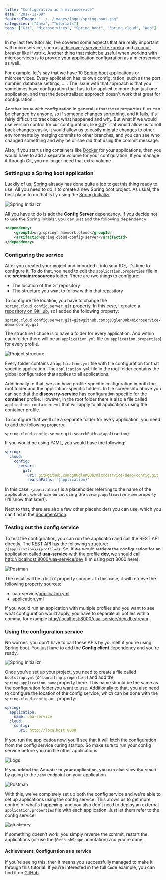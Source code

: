 ```yaml
---
title: "Configuration as a microservice"
date: "2017-11-09"
featuredImage: "../../images/logos/spring-boot.png"
categories: ["Java", "Tutorials"]
tags: ["Git", "Microservices", "Spring boot", "Spring cloud", "Web"]
---
```


In my last few tutorials, I've covered some aspects that are really important with microservice, such as [a discovery service like Eureka](/using-the-netflix-stack-with-spring-boot-eureka/) and [a circuit breaker like Hystrix](/spring-boot-netflix-hystrix/). Another thing that might be useful when working with microservices is to provide your application configuration as a microservice as well.

For example, let's say that we have 10 [Spring boot](https://projects.spring.io/spring-boot/) applications or microservices. Every application has its own configuration, such as the port number, database settings, ... . The issue with that approach is that you sometimes have configuration that has to be applied to more than just one application, and that the decentralized approach doesn't work that great for configuration.

Another issue with configuration in general is that those properties files can be changed by anyone, so if someone changes something, and it fails, it's fairly difficult to track back what happened and why. But what if we would use version control for our configuration, like [Git](https://git-scm.com/)? That would allow us to roll back changes easily, it would allow us to easily migrate changes to other environments by merging commits to other branches, and you can see who changed something and why he or she did that using the commit message.

Also, if you start using containers like [Docker](https://www.docker.com/) for your applications, then you would have to add a separate volume for your configuration. If you manage it through Git, you no longer need that extra volume.

### Setting up a Spring boot application

Luckily of us, [Spring](https://cloud.spring.io/spring-cloud-config/) already has done quite a job to get this thing ready to use. All you need to do is to create a new Spring boot project. As usual, the best place to do that is by using the [Spring Initializr](https://start.spring.io/).

![Spring Initializr](images/Screenshot-2017-09-10-18.23.33.png)

All you have to do is add the **Config Server** dependency. If you decide not to use the Spring Initialzr, you can just add the following dependency:

```xml
<dependency>
    <groupId>org.springframework.cloud</groupId>
    <artifactId>spring-cloud-config-server</artifactId>
</dependency>
```

### Configuring the service

After you created your project and imported it into your IDE, it's time to configure it. To do that, you need to edit the `application.properties` file in the **src/main/resources** folder. There are two things to configure:

- The location of the Git repository
- The structure you want to follow within that repository

To configure the location, you have to change the `spring.cloud.config.server.git` property. In this case, I created [a repository on GitHub](https://github.com/g00glen00b/microservice-demo-config), so I added the following property:

```
spring.cloud.config.server.git=git@github.com:g00glen00b/microservice-demo-config.git
```

The structure I chose is to have a folder for every application. And within each folder there will be an `application.yml` file (or `application.properties`) for every profile.

![Project structure](images/config-folder-structure.png)

Every folder contains an `application.yml` file with the configuration for that specific application. The `application.yml` file in the root folder contains the global configuration that applies to all applications.

Additionally to that, we can have profile-specific configuration in both the root folder and the application-specific folders. In the screenshto above you can see that the **discovery-service** has configuration specific for the **container** profile. However, in the root folder there is also a file called `application-container.yml` that will apply to all applications using the container profile.

To configure that we'll use a separate folder for every application, you need to add the following property:

```
spring.cloud.config.server.git.searchPaths={application}
```

If you would be using YAML, you would have the following:

```yaml
spring:
  cloud:
    config:
      server:
        git:
          uri: git@github.com:g00glen00b/microservice-demo-config.git
          searchPaths: '{application}'
```

In this case, `{application}` is a placeholder referring to the name of the application, which can be set using the `spring.application.name` property (I'll show that later!).

Next to that, there are also a few other placeholders you can use, which you can find in the [documentation](https://cloud.spring.io/spring-cloud-static/spring-cloud-config/1.2.3.RELEASE/#_environment_repository).

### Testing out the config service

To test the configuration, you can run the application and call the REST API directly. The REST API has the following structure: `/{application}/{profiles}`. So, if we would retrieve the configuration for an application called **uaa-service** with the profile **dev**, we should call [http://localhost:8000/uaa-service/dev](http://localhost:8000/uaa-service/dev) (I'm using port 8000 here).

![Postman](images/Screenshot-2017-09-10-18.42.15.png)

The result will be a list of property sources. In this case, it will retrieve the following property sources:

- uaa-service/[application.yml](https://github.com/g00glen00b/microservice-demo-config/blob/master/uaa-service/application.yml)
- [application.yml](https://github.com/g00glen00b/microservice-demo-config/blob/master/application.yml)

If you would run an application with multiple profiles and you want to see what configuration would apply, you have to separate all pofiles with a comma, for example [http://localhost:8000/uaa-service/dev,db,stream](http://localhost:8000/uaa-service/dev,db,stream).

### Using the configuration service

No worries, you don't have to call these APIs by yourself if you're using Spring boot. You just have to add the **Config client** dependency and you're ready.

![Spring Initializr](images/Screenshot-2017-09-10-18.49.40.png)

Once you've set up your project, you need to create a file called `bootstrap.yml` (or `bootstrap.properties`) and add the `spring.application.name` property there. This name should be the same as the configuration folder you want to use. Additionally to that, you also need to configure the location of the config service, which can be done with the `spring.cloud.config.uri` property:

```yaml
spring:
  application:
    name: uaa-service
  cloud:
    config:
      uri: http://localhost:8000
```

If you run the application now, you'll see that it will fetch the configuration from the config service during startup. So make sure to run your config service before you run the other applications.

![Logs](images/Screenshot-2017-09-11-21.17.25.png)

If you added the Actuator to your application, you can also view the result by going to the `/env` endpoint on your application.

![Postman](images/postman-env.png)

With this, we've completely set up both the config service and we're able to set up applications using the config service. This allows us to get more control of what's happening, and you also don't need to deploy an external `application.properties` file with each application. Just let them refer to the config service!

![git history](images/git-history.png)

If something doesn't work, you simply reverse the commit, restart the applications (or use the `@RefreshScope` annotation) and you're done.

#### Achievement: Configuration as a service

If you’re seeing this, then it means you successfully managed to make it through this tutorial. If you’re interested in the full code example, you can find it on [GitHub](https://github.com/g00glen00b/microservice-demo/tree/master/config-service).
